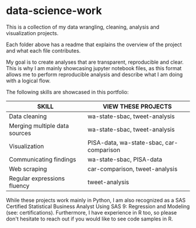 # data-science-work
This is a collection of my data wrangling, cleaning, analysis and visualization projects. 

Each folder above has a readme that explains the overview of the project and what each file contributes.

My goal is to create analyses that are transparent, reproducible and clear. This is why I am mainly showcasing jupyter notebook files, as this format allows me to perform reproducible analysis and describe what I am doing with a logical flow.

The following skills are showcased in this portfolio:

| SKILL                           | VIEW THESE PROJECTS                     |
|---------------------------------|------------------------------------     |
|Data cleaning                    | wa-state-sbac, tweet-analysis           |
|Merging multiple data sources    | wa-state-sbac, tweet-analysis           |
|Visualization                    | PISA-data, wa-state-sbac, car-comparison|
|Communicating findings           | wa-state-sbac, PISA-data                |
|Web scraping                     | car-comparison, tweet-analysis          |
|Regular expressions fluency      | tweet-analysis                          | 

While these projects work mainly in Python, I am also recognized as a SAS Certified Statistical Business Analyst Using SAS 9: Regression and Modeling (see: certifications). 
Furthermore, I have experience in R too, so please don't hesitate to reach out if you would like to see code samples in R.
